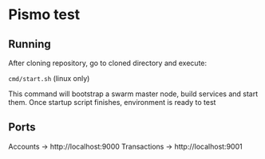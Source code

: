 # Pismo test

## Running

After cloning repository, go to cloned directory and execute:

`cmd/start.sh` (linux only)

This command will bootstrap a swarm master node, build services and start them. Once startup script finishes, environment is ready to test

## Ports

Accounts -> http://localhost:9000
Transactions -> http://localhost:9001
